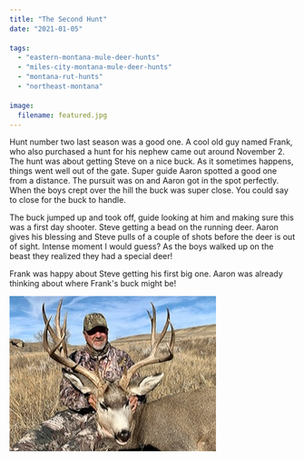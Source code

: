 ```yaml
---
title: "The Second Hunt"
date: "2021-01-05"

tags: 
  - "eastern-montana-mule-deer-hunts"
  - "miles-city-montana-mule-deer-hunts"
  - "montana-rut-hunts"
  - "northeast-montana"

image:
  filename: featured.jpg
---
```


Hunt number two last season was a good one. A cool old guy named Frank, who also purchased a hunt for his nephew came out around November 2. The hunt was about getting Steve on a nice buck. As it sometimes happens, things went well out of the gate. Super guide Aaron spotted a good one from a distance. The pursuit was on and Aaron got in the spot perfectly. When the boys crept over the hill the buck was super close. You could say to close for the buck to handle.

The buck jumped up and took off, guide looking at him and making sure this was a first day shooter. Steve getting a bead on the running deer. Aaron gives his blessing and Steve pulls of a couple of shots before the deer is out of sight. Intense moment I would guess? As the boys walked up on the beast they realized they had a special deer!

Frank was happy about Steve getting his first big one. Aaron was already thinking about where Frank's buck might be!

![The Second Hunt](The-Second-Hunt-1.jpg)